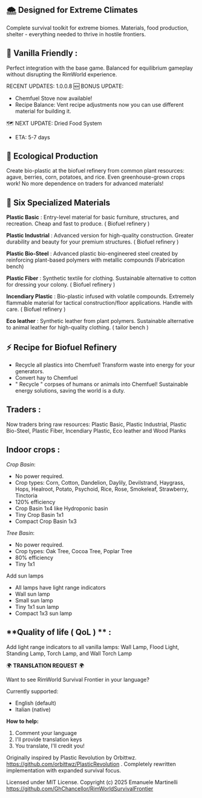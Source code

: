 ## 🌨️ **Designed for Extreme Climates**
Complete survival toolkit for extreme biomes. Materials, food production, shelter - everything needed to thrive in hostile frontiers.

## 🎯 **Vanilla Friendly** :
Perfect integration with the base game. Balanced for equilibrium gameplay without disrupting the RimWorld experience.

RECENT UPDATES: 1.0.0.8
🆕 BONUS UPDATE: 
- Chemfuel Stove now available!
- Recipe Balance: Vent recipe adjustments now you can use different material for building it. 

🗺️ NEXT UPDATE: Dried Food System
- ETA: 5-7 days        
        
## 🌱 **Ecological Production**
Create bio-plastic at the biofuel refinery from common plant resources: agave, berries, corn, potatoes, and rice.
Even greenhouse-grown crops work! No more dependence on traders for advanced materials!

## 🔧 **Six Specialized Materials**
**Plastic Basic** :
Entry-level material for basic furniture, structures, and recreation. Cheap and fast to produce. ( Biofuel refinery )

**Plastic Industrial** :
Advanced version for high-quality construction. Greater durability and beauty for your premium structures. ( Biofuel refinery )

**Plastic Bio-Steel** :
Advanced plastic bio-engineered steel created by reinforcing plant-based polymers with metallic compounds (Fabrication bench)

**Plastic Fiber** :
Synthetic textile for clothing. Sustainable alternative to cotton for dressing your colony. ( Biofuel refinery )

**Incendiary Plastic** :
Bio-plastic infused with volatile compounds. Extremely flammable material for tactical construction/floor applications. Handle with care. ( Biofuel refinery )

**Eco leather** :
Synthetic leather from plant polymers. Sustainable alternative to animal leather for high-quality clothing. ( tailor bench )

## ⚡ **Recipe for Biofuel Refinery**
- Recycle all plastics into Chemfuel! Transform waste into energy for your generators.
- Convert hay to Chemfuel
- " Recycle " corpses of humans or animals into Chemfuel! Sustainable energy solutions, saving the world is a duty.
        
## **Traders** :
Now traders bring raw resources: Plastic Basic, Plastic Industrial, Plastic Bio-Steel, Plastic Fiber, Incendiary Plastic, Eco leather and Wood Planks

## **Indoor crops** :
*Crop Basin*:
- No power required.
- Crop types: Corn, Cotton, Dandelion, Daylily, Devilstrand, Haygrass, Hops, Healroot, Potato, Psychoid, Rice, Rose, Smokeleaf, Strawberry, Tinctoria
- 120% efficiency
- Crop Basin 1x4 like Hydroponic basin
- Tiny Crop Basin 1x1
- Compact Crop Basin 1x3

*Tree Basin*:
- No power required.
- Crop types: Oak Tree, Cocoa Tree, Poplar Tree
- 80% efficiency
- Tiny 1x1

Add sun lamps
- All lamps have light range indicators
- Wall sun lamp
- Small sun lamp
- Tiny 1x1 sun lamp
- Compact 1x3 sun lamp

## **Quality of life ( QoL ) ** :
Add light range indicators to all vanilla lamps: Wall Lamp, Flood Light, Standing Lamp, Torch Lamp, and Wall Torch Lamp

🌍 **TRANSLATION REQUEST** 🌍

Want to see RimWorld Survival Frontier in your language?

Currently supported:
- English (default)
- Italian (native)

**How to help:**
1. Comment your language
2. I'll provide translation keys
3. You translate, I'll credit you!
        
Originally inspired by Plastic Revolution by Orbittwz.
https://github.com/orbittwz/PlasticRevolution .
Completely rewritten implementation with expanded survival focus.

Licensed under MIT License.
Copyright (c) 2025 Emanuele Martinelli
https://github.com/GhChancellor/RimWorldSurvivalFrontier
